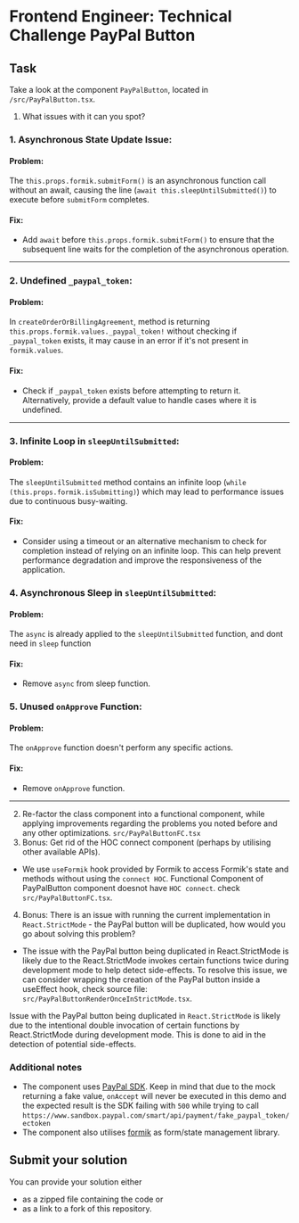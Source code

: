 # Frontend Engineer: Technical Challenge PayPal Button

## Task

Take a look at the component `PayPalButton`, located in `/src/PayPalButton.tsx`.

1. What issues with it can you spot?

### 1. Asynchronous State Update Issue:

#### Problem:
The `this.props.formik.submitForm()` is an asynchronous function call without an await, causing the line (`await this.sleepUntilSubmitted()`) to execute before `submitForm` completes.

#### Fix:
- Add `await` before `this.props.formik.submitForm()` to ensure that the subsequent line waits for the completion of the asynchronous operation.

---

### 2.  Undefined `_paypal_token`:

#### Problem:
In `createOrderOrBillingAgreement`, method is returning `this.props.formik.values._paypal_token!` without checking if `_paypal_token` exists, it may cause in an error if it's not present in `formik.values`.

#### Fix:
- Check if `_paypal_token` exists before attempting to return it. Alternatively, provide a default value to handle cases where it is undefined.

---

### 3.  Infinite Loop in `sleepUntilSubmitted`:

#### Problem:
The `sleepUntilSubmitted` method contains an infinite loop (`while (this.props.formik.isSubmitting)`) which may lead to performance issues due to continuous busy-waiting.

#### Fix:
- Consider using a timeout or an alternative mechanism to check for completion instead of relying on an infinite loop. This can help prevent performance degradation and improve the responsiveness of the application.


### 4.  Asynchronous Sleep in `sleepUntilSubmitted`:

#### Problem:

The `async` is already applied to the `sleepUntilSubmitted` function, and dont need in `sleep` function

#### Fix:
- Remove `async` from sleep function.

### 5. Unused `onApprove` Function:

#### Problem:

The `onApprove` function doesn't perform any specific actions.

#### Fix:
- Remove `onApprove` function.
---

2. Re-factor the class component into a functional component, while applying improvements regarding the problems you noted before and any other optimizations.
`src/PayPalButtonFC.tsx`
3. Bonus: Get rid of the HOC connect component (perhaps by utilising other available APIs).

- We use `useFormik` hook provided by Formik to access Formik's state and methods without using the `connect HOC`. Functional Component of PayPalButton component doesnot have `HOC connect`. check `src/PayPalButtonFC.tsx`.

4. Bonus: There is an issue with running the current implementation in `React.StrictMode` - the PayPal button will be duplicated, how would you go about solving this problem?


- The issue with the PayPal button being duplicated in React.StrictMode is likely due to the React.StrictMode invokes certain functions twice during development mode to help detect side-effects. To resolve this issue, we can consider wrapping the creation of the PayPal button inside a useEffect hook, check source file: `src/PayPalButtonRenderOnceInStrictMode.tsx`.


Issue with the PayPal button being duplicated in `React.StrictMode` is likely due to the intentional double invocation of certain functions by React.StrictMode during development mode. This is done to aid in the detection of potential side-effects.



### Additional notes

- The component uses [PayPal SDK](https://developer.paypal.com/docs/business/javascript-sdk/javascript-sdk-reference/). Keep in mind that due to the mock returning a fake value, `onAccept` will never be executed in this demo and the expected result is the SDK failing with `500` while trying to call `https://www.sandbox.paypal.com/smart/api/payment/fake_paypal_token/ectoken`
- The component also utilises [formik](https://formik.org/) as form/state management library.

## Submit your solution

You can provide your solution either

- as a zipped file containing the code or
- as a link to a fork of this repository.
